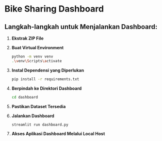 # Bike Sharing Dashboard

## Langkah-langkah untuk Menjalankan Dashboard:

1. **Ekstrak ZIP File** 

2. **Buat Virtual Environment** 
   ```bash
   python -m venv venv
   .\venv\Scripts\activate

   ```
3. **Instal Dependensi yang Diperlukan**
   ```bash
   pip install -r requirements.txt
   ```

4. **Berpindah ke Direktori Dashboard**  
   ```bash
   cd dashboard
   ```
   
5. **Pastikan Dataset Tersedia**

6. **Jalankan Dashboard**  
   ```bash
   streamlit run dashboard.py
   ```

5. **Akses Aplikasi Dashboard Melalui Local Host** 

